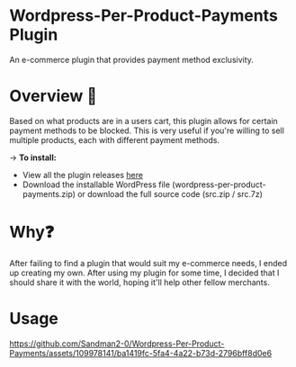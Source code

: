 # Wordpress-Per-Product-Payments Plugin
An e-commerce plugin that provides payment method exclusivity.

# Overview 📝
Based on what products are in a users cart, this plugin allows for certain payment methods to be blocked. This is very useful if you're willing to sell multiple products, each with different payment methods.

-> **To install:**
  - View all the plugin releases [here](https://github.com/Sandman2-0/Wordpress-Per-Product-Payments/releases)
  - Download the installable WordPress file (wordpress-per-product-payments.zip) or download the full source code (src.zip / src.7z)

# Why❓
After failing to find a plugin that would suit my e-commerce needs, I ended up creating my own. After using my plugin for some time, I decided that I should share it with the world, hoping it'll help other fellow merchants.

# Usage
https://github.com/Sandman2-0/Wordpress-Per-Product-Payments/assets/109978141/ba1419fc-5fa4-4a22-b73d-2796bff8d0e6

